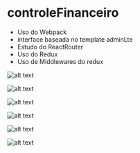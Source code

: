 # controleFinanceiro

- Uso do Webpack
- interface baseada no template adminLte
- Estudo do ReactRouter
- Uso do Redux
- Uso de Middlewares do redux


![alt text](https://media.discordapp.net/attachments/975905192069435395/1067889958905466900/image.png?width=758&height=426)

![alt text](https://media.discordapp.net/attachments/975905192069435395/1067890136647467029/image.png?width=758&height=426)

![alt text](https://media.discordapp.net/attachments/975905192069435395/1067890321276534964/image.png?width=758&height=426)

![alt text](https://media.discordapp.net/attachments/975905192069435395/1067969567638437898/image.png?width=758&height=426)

![alt text](https://media.discordapp.net/attachments/975905192069435395/1067969677646639195/image.png?width=758&height=426)

![alt text](https://media.discordapp.net/attachments/975905192069435395/1067969884975288410/image.png?width=758&height=426)
